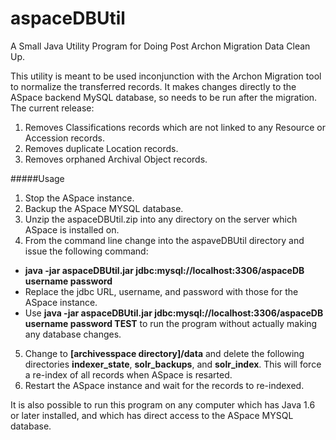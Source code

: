 aspaceDBUtil
============

A Small Java Utility Program for Doing Post Archon Migration Data Clean Up.

This utility is meant to be used inconjunction with the Archon Migration tool to normalize the transferred records.  It makes changes directly to the ASpace backend MySQL database, so needs to be run after the migration.  The current release:

1. Removes Classifications records which are not linked to any Resource or Accession records.
2. Removes duplicate Location records.
3. Removes orphaned Archival Object records.

#####Usage

1. Stop the ASpace instance.
2. Backup the ASpace MYSQL database.
3. Unzip the aspaceDBUtil.zip into any directory on the server which ASpace is installed on.
4. From the command line change into the aspaveDBUtil directory and issue the following command: 
  - **java -jar aspaceDBUtil.jar jdbc:mysql://localhost:3306/aspaceDB username password**
  - Replace the jdbc URL, username, and password with those for the ASpace instance.
  - Use **java -jar aspaceDBUtil.jar jdbc:mysql://localhost:3306/aspaceDB username password TEST** to run the program without actually making any database changes.
5. Change to **[archivesspace directory]/data** and delete the following directories **indexer_state**, **solr_backups**, and **solr_index**.  This will force a re-index of all records when ASpace is resarted.
6. Restart the ASpace instance and wait for the records to re-indexed.

It is also possible to run this program on any computer which has Java 1.6 or later installed, and which has direct access to the ASpace MYSQL database.




